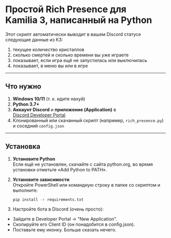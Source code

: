 Простой Rich Presence для Kamilia 3, написанный на Python
========================================================

Этот скрипт автоматически выводит в вашем Discord статусе следующие данные из К3:
1) текущее количество кристаллов
2) сколько смертей и сколько времени вы уже играете
3) показывает, если игра ещё не запустилась или выключилась  
4) показывает, в меню вы или в игре
---

## Что нужно

1. **Windows 10/11** (т. к. идите нахуй)  
2. **Python 3.7+**  
3. **Аккаунт Discord** и **приложение (Application)** в [Discord Developer Portal](https://discord.com/developers/applications)  
4. Клонированный или скачанный скрипт (например, `rich_presence.py`) и соседний `config.json`  

---

## Установка

1. **Установите Python**  
   Если ещё не установлен, скачайте с сайта python.org, во время установки отметьте «Add Python to PATH».

2. **Установите зависимости**  
   Откройте PowerShell или командную строку в папке со скриптом и выполните:
   ```bash
   pip install -r requirements.txt
   ```
   
3. Настройте бота в Discord (очень просто):
- Зайдите в Developer Portal → "New Application".
- Скопируйте его Client ID (он понадобится в config.json).
- Поставьте ему иконку.
Больше сказать нечего.
